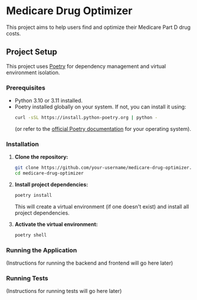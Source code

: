 # Medicare Drug Optimizer

This project aims to help users find and optimize their Medicare Part D drug costs.

## Project Setup

This project uses [Poetry](https://python-poetry.org/) for dependency management and virtual environment isolation.

### Prerequisites

*   Python 3.10 or 3.11 installed.
*   Poetry installed globally on your system. If not, you can install it using:
    ```bash
    curl -sSL https://install.python-poetry.org | python -
    ```
    (or refer to the [official Poetry documentation](https://python-poetry.org/docs/#installation) for your operating system).

### Installation

1.  **Clone the repository:**
    ```bash
    git clone https://github.com/your-username/medicare-drug-optimizer.git
    cd medicare-drug-optimizer
    ```

2.  **Install project dependencies:**
    ```bash
    poetry install
    ```
    This will create a virtual environment (if one doesn't exist) and install all project dependencies.

3.  **Activate the virtual environment:**
    ```bash
    poetry shell
    ```

### Running the Application

(Instructions for running the backend and frontend will go here later)

### Running Tests

(Instructions for running tests will go here later)